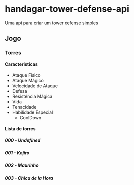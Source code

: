# handagar-tower-defense-api
Uma api para criar um tower defense simples

## Jogo

### Torres

#### Caracteristicas

- Ataque Físico
- Ataque Mágico
- Velocidade de Ataque
- Defesa
- Resistência Mágica
- Vida
- Tenacidade
- Habilidade Especial
  -  CoolDown

#### Lista de torres

##### 000 - Undefined

##### 001 - Kojiro

##### 002 - Maurinho

##### 003 - Chica de la Hora
